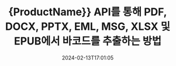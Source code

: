 ---
############################# Static ############################
layout: "auto-gen-parser"
date: 2024-02-13T17:01:05
draft: false
otherformats: pdf pps ppsx ppt pptx rtf tex vdx vsdm vsdx vssm vssx vstm vstx vsx vtx

############################# Head ############################
head_title: "Java API를 통해 Excel, Word, PDF 및 기타 문서에서 바코드 추출"
head_description: "GroupDocs.Parser for Java를 사용하면 소프트웨어 개발자가 Java 앱 내의 PDF, MS Excel, Word, PowerPoint, Outlook, OneNote 및 기타 문서에서 바코드를 추출할 수 있습니다."

############################# Header ############################
title: "{ProductName}} API를 통해 PDF, DOCX, PPTX, EML, MSG, XLSX 및 EPUB에서 바코드를 추출하는 방법"
description: "GroupDocs.Parser for Java API는 소프트웨어 개발자가 PDF, Word (DOC, DOCX), Excel (XLS, XLSX), PowerPoint( PPT, { 330}), Outlook( EML, MSG) 및 기타 여러 문서 페이지 영역."
bg_image: "https://cms.admin.containerize.com/templates/aspose/App_Themes/V3/images/bg/header1.png"
bg_overlay: false
button:
    enable: true
    icon: "fas fa-arrow-down"
    label: "무료 평가판 다운로드"
    link: "https://downloads.groupdocs.com/parser/java"

############################# SubMenu ############################
submenu:
    enable: true

    left:
        img_alt: "GroupDocs.Parser for Java"
        image: "https://cms.admin.containerize.com/templates/groupdocs/images/product-logos/90x90-noborder/groupdocs-parser-java.png"
        product: "GroupDocs.Parser"
        platform: "Java"

    middle:
        button:

            # button loop
            - link: "https://apireference.groupdocs.com/parser/java"
              text: "API 참조"

            # button loop
            - link: "https://github.com/groupdocs-parser"
              text: "코드 예제"

            # button loop
            - link: "https://products.groupdocs.app/parser/family"
              text: "라이브 데모"

            # button loop
            - link: "https://purchase.groupdocs.com/pricing/parser/java"
              text: "가격"

    right:
        link_download: "https://downloads.groupdocs.com/parser"
        link_learn: "https://docs.groupdocs.com/parser/java"
        link_buy: "https://purchase.groupdocs.com"

############################# About ############################
about:
    enable: true
    title: "XLTM 파일 Java API에서 바코드를 추출하는 방법은 무엇입니까?"
    content: |
        바코드 이미지는 정보를 시각적 패턴으로 인코딩하는 데 사용할 수 있는 다양한 너비의 일련의 평행한 검정색 선과 공백으로 구성됩니다. 1970년대에 도입되었으며 현재 상업 비즈니스의 보편적인 부분입니다. GroupDocs.Parser for Java는 소프트웨어 프로그래머가 다양한 유형의 문서를 구문 분석하고 여기에서 텍스트, 이미지 및 바코드를 추출하는 애플리케이션을 구축할 수 있게 해주는 강력한 API입니다. PDF, 이메일, 전자책, Microsoft Office 형식: Word (DOC, DOCX), PowerPoint (PPT, {330)과 같은 가장 일반적인 문서 유형에 대한 지원을 포함했습니다. }), Excel (XLS, XLSX), 이메일(EML, MSG) 형식 등. Java API에는 일반 텍스트 추출, 구조화된 텍스트 추출, 마크다운 형식의 텍스트 추출, 특정 페이지 또는 페이지 영역에서 텍스트 추출, 문서에서 바코드 추출, 메타데이터 또는 이미지 등.
        
        

############################# Steps ############################
steps:
    enable: true
    title_left: "Java의 XLTM에서 바코드 추출"
    content_left: |
        [GroupDocs.Parser for Java](/ko/parser/java/)를 사용하면 Java 개발자가 몇 가지 간단한 단계를 구현하여 XLTM 파일에서 바코드를 쉽게 추출할 수 있습니다.
        
        * 초기 문서에 대한 [파서](https://reference.groupdocs.com/net/parser/groupdocs.parser/parser) 개체를 인스턴스화합니다.
        * 파일이 바코드 추출을 지원하는지 확인하십시오.
        * [getBarcodes](https://reference.groupdocs.com/parser/java/com.groupdocs.parser/parser/#getBarcodes--) 메서드를 호출하고 [PageBarcodeArea](https://reference.groupdocs.com/parser/java/com.groupdocs.parser.data/pagebarcodearea/) 개체;
        * 컬렉션을 반복하고 바코드 값을 가져옵니다.

    title_right: "바코드 추출에 대해 자세히 알아보기"
    content_right: |
        * <a href="https://docs.groupdocs.com/parser/java/extract-barcodes-from-document/">문서에서 바코드를 추출하는 방법</a>
        * <a href="https://docs.groupdocs.com/parser/java/extract-barcodes-from-document-page/">문서 페이지에서 바코드를 추출하는 방법</a>
        * <a href="https://docs.groupdocs.com/parser/java/extract-barcodes-from-document-page-area/">문서 페이지 영역에서 바코드를 추출하는 방법</a>
    
    code: |
     {{% parser/additional-styles %}}
     {{< parser/code-parser title="Java 예제 코드를 사용하여 XLTM 파일에서 바코드를 추출하는 방법">}}

        ```java    
        // GroupDocs.Parser API를 사용하여 XLTM 파일에서 바코드 추출
        // Parser 클래스의 인스턴스 생성
        try (Parser parser = new Parser(Constants.SamplePdfWithBarcodes)) {
            // // 파일이 바코드 추출을 지원하는지 확인
            if (!parser.getFeatures().isBarcodes()) {
                System.out.println("파일이 바코드 추출을 지원하지 않습니다.");
                return;
            }

            // {steps.code.scan}
            Iterable<PageBarcodeArea> barcodes = parser.getBarcodes();

            // 바코드 반복
            for (PageBarcodeArea barcode : barcodes) {
                // 페이지 색인 인쇄
                System.out.println("Page: " + barcode.getPage().getIndex());
                // 바코드 값 인쇄
                System.out.println("Value: " + barcode.getValue());
            }
        }
        ```
     {{< /parser/code-parser >}}

############################# More ############################
more:
    enable: true
    title_left: "시스템 요구 사항"
    content_left: |
        GroupDocs.Parser for Java API는 모든 주요 플랫폼 및 운영 체제에서 지원됩니다. 아래 코드를 실행하기 전에 시스템에 다음 필수 구성 요소가 설치되어 있는지 확인하십시오.
        
        * 운영 체제: Microsoft Windows, Linux, MacOS
        * 개발 환경: NetBeans, Intellij IDEA, Eclipse, etc.
        * 프레임워크
        * [Maven](https://repository.groupdocs.com/webapp/#/artifacts/browse/tree/General/repo/com/groupdocs/groupdocs-parser)에서 GroupDocs.Parser for Java의 최신 버전을 다운로드하세요.

    title_right: "GroupDocs.Parser for Java를 사용하는 이유"
    content_right: |
        * 지원되는 모든 문서에서 일반 텍스트 추출 지원    
        * 사용자 정의 템플릿을 통한 문서 분석    
        * 구조화된 텍스트 추출을 완벽하게 지원    
        * 키워드 및 정규 표현식을 통한 텍스트 검색    
        * 형식이 지정된 텍스트, 메타데이터, 이미지, 컨테이너 및 첨부 파일 추출    
        * 지원되는 일부 문서 형식의 목차 추출    
        * PDF 문서에서 양식 데이터 구문 분석    
        * 문서에서 하이퍼링크 추출   

############################# Demos ############################
demos:
    enable: true
    title: "라이브 데모 - XLTM 온라인에서 바코드 추출"
    content: |
       지금 바로 [GroupDocs.Parser Live Demos](https://products.groupdocs.app/parser/barcodes/xltm) 웹사이트를 방문하여 XLTM 파일에서 바코드를 추출하세요.
       라이브 데모에는 다음과 같은 이점이 있습니다.
        
############################# About Formats ############################
about_formats:
    enable: true

############################# More Formats ############################
more_formats:
    enable: true
    title: "다른 문서 형식에서 바코드 추출"
    content: |
        Java 파일 형식 및 이미지에 대한 API를 추출하는 문서 구문 분석 및 바코드. 아래에 설명된 대로 널리 사용되는 일부 파일 형식에 대한 데이터를 추출합니다.

############################# Back to top ###############################
back_to_top:
    enable: true
---